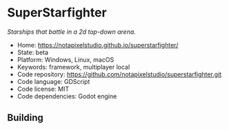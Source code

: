 # SuperStarfighter

_Starships that battle in a 2d top-down arena._

- Home: https://notapixelstudio.github.io/superstarfighter/
- State: beta
- Platform: Windows, Linux, macOS
- Keywords: framework, multiplayer local
- Code repository: https://github.com/notapixelstudio/superstarfighter.git
- Code language: GDScript
- Code license: MIT
- Code dependencies: Godot engine

## Building

